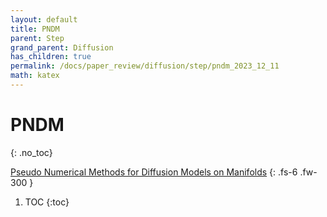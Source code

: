 ```yaml
---
layout: default
title: PNDM
parent: Step
grand_parent: Diffusion
has_children: true
permalink: /docs/paper_review/diffusion/step/pndm_2023_12_11
math: katex
---
```


# PNDM
{: .no_toc}

[Pseudo Numerical Methods for Diffusion Models on Manifolds](https://arxiv.org/abs/2202.09778)
{: .fs-6 .fw-300 }

1. TOC
{:toc}


